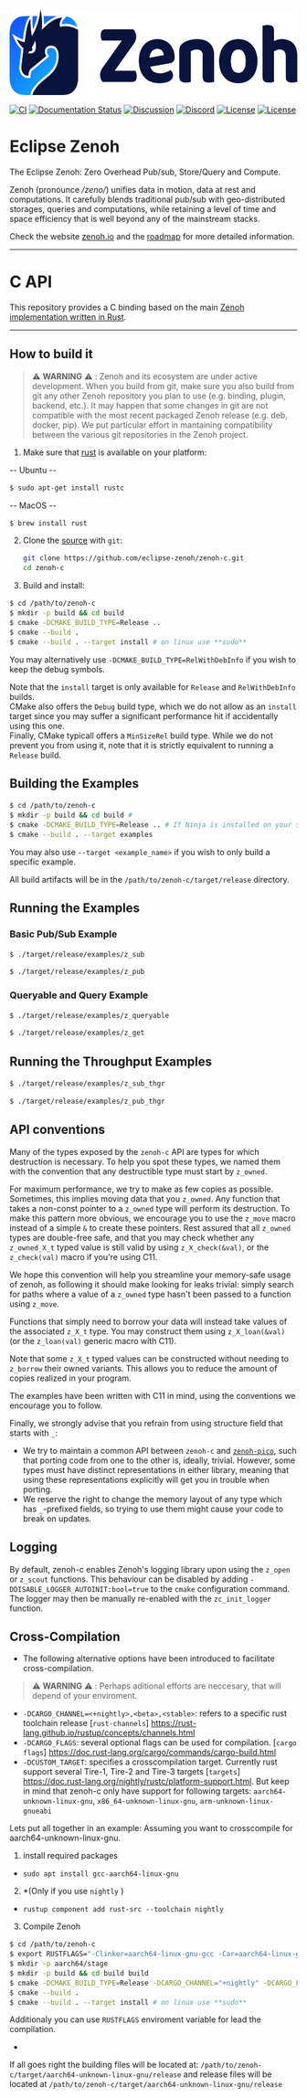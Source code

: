 <img src="https://raw.githubusercontent.com/eclipse-zenoh/zenoh/master/zenoh-dragon.png" height="150">

[![CI](https://github.com/eclipse-zenoh/zenoh-c/workflows/CI/badge.svg)](https://github.com/eclipse-zenoh/zenoh-c/actions?query=workflow%3A%22CI%22)
[![Documentation Status](https://readthedocs.org/projects/zenoh-c/badge/?version=latest)](https://zenoh-c.readthedocs.io/en/latest/?badge=latest)
[![Discussion](https://img.shields.io/badge/discussion-on%20github-blue)](https://github.com/eclipse-zenoh/roadmap/discussions)
[![Discord](https://img.shields.io/badge/chat-on%20discord-blue)](https://discord.gg/2GJ958VuHs)
[![License](https://img.shields.io/badge/License-EPL%202.0-blue)](https://choosealicense.com/licenses/epl-2.0/)
[![License](https://img.shields.io/badge/License-Apache%202.0-blue.svg)](https://opensource.org/licenses/Apache-2.0)


# Eclipse Zenoh

The Eclipse Zenoh: Zero Overhead Pub/sub, Store/Query and Compute.

Zenoh (pronounce _/zeno/_) unifies data in motion, data at rest and computations. It carefully blends traditional pub/sub with geo-distributed storages, queries and computations, while retaining a level of time and space efficiency that is well beyond any of the mainstream stacks.

Check the website [zenoh.io](http://zenoh.io) and the [roadmap](https://github.com/eclipse-zenoh/roadmap) for more detailed information.

-------------------------------
# C API

This repository provides a C binding based on the main [Zenoh implementation written in Rust](https://github.com/eclipse-zenoh/zenoh).

-------------------------------
## How to build it 

> :warning: **WARNING** :warning: : Zenoh and its ecosystem are under active development. When you build from git, make sure you also build from git any other Zenoh repository you plan to use (e.g. binding, plugin, backend, etc.). It may happen that some changes in git are not compatible with the most recent packaged Zenoh release (e.g. deb, docker, pip). We put particular effort in mantaining compatibility between the various git repositories in the Zenoh project. 

1. Make sure that [rust](https://www.rust-lang.org) is available on your platform:

  -- Ubuntu -- 

  ```bash
  $ sudo apt-get install rustc
  ```

  -- MacOS -- 

  ```bash
  $ brew install rust
  ```

2. Clone the [source] with `git`:

   ```sh
   git clone https://github.com/eclipse-zenoh/zenoh-c.git
   cd zenoh-c
   ```

[source]: https://github.com/eclipse-zenoh/zenoh-c

3. Build and install:

  ```bash
  $ cd /path/to/zenoh-c
  $ mkdir -p build && cd build 
  $ cmake -DCMAKE_BUILD_TYPE=Release ..
  $ cmake --build .
  $ cmake --build . --target install # on linux use **sudo**
  ```

You may alternatively use `-DCMAKE_BUILD_TYPE=RelWithDebInfo` if you wish to keep the debug symbols.

Note that the `install` target is only available for `Release` and `RelWithDebInfo` builds.  
CMake also offers the `Debug` build type, which we do not allow as an `install` target since you may suffer a significant performance hit if accidentally using this one.  
Finally, CMake typicall offers a `MinSizeRel` build type. While we do not prevent you from using it, note that it is strictly equivalent to running a `Release` build.

## Building the Examples

  ```bash
  $ cd /path/to/zenoh-c
  $ mkdir -p build && cd build #
  $ cmake -DCMAKE_BUILD_TYPE=Release .. # If Ninja is installed on your system, adding `-GNinja` to this command can greatly speed up the build time
  $ cmake --build . --target examples
  ```

You may also use `--target <example_name>` if you wish to only build a specific example.

All build artifacts will be in the `/path/to/zenoh-c/target/release` directory.

## Running the Examples

### Basic Pub/Sub Example
```bash
$ ./target/release/examples/z_sub
```

```bash
$ ./target/release/examples/z_pub
```

### Queryable and Query Example
```bash
$ ./target/release/examples/z_queryable
```

```bash
$ ./target/release/examples/z_get
```

## Running the Throughput Examples
```bash
$ ./target/release/examples/z_sub_thgr
```

```bash
$ ./target/release/examples/z_pub_thgr
```

## API conventions
Many of the types exposed by the `zenoh-c` API are types for which destruction is necessary. To help you spot these types, we named them with the convention that  any destructible type must start by `z_owned`.

For maximum performance, we try to make as few copies as possible. Sometimes, this implies moving data that you `z_owned`. Any function that takes a non-const pointer to a `z_owned` type will perform its destruction. To make this pattern more obvious, we encourage you to use the `z_move` macro instead of a simple `&` to create these pointers. Rest assured that all `z_owned` types are double-free safe, and that you may check whether any `z_owned_X_t` typed value is still valid by using `z_X_check(&val)`, or the `z_check(val)` macro if you're using C11.

We hope this convention will help you streamline your memory-safe usage of zenoh, as following it should make looking for leaks trivial: simply search for paths where a value of a `z_owned` type hasn't been passed to a function using `z_move`.

Functions that simply need to borrow your data will instead take values of the associated `z_X_t` type. You may construct them using `z_X_loan(&val)` (or the `z_loan(val)` generic macro with C11).

Note that some `z_X_t` typed values can be constructed without needing to `z_borrow` their owned variants. This allows you to reduce the amount of copies realized in your program.

The examples have been written with C11 in mind, using the conventions we encourage you to follow.

Finally, we strongly advise that you refrain from using structure field that starts with `_`:
* We try to maintain a common API between `zenoh-c` and [`zenoh-pico`](https://github.com/eclipse-zenoh/zenoh-pico), such that porting code from one to the other is, ideally, trivial. However, some types must have distinct representations in either library, meaning that using these representations explicitly will get you in trouble when porting.
* We reserve the right to change the memory layout of any type which has `_`-prefixed fields, so trying to use them might cause your code to break on updates.

## Logging
By default, zenoh-c enables Zenoh's logging library upon using the `z_open` or `z_scout` functions. This behaviour can be disabled by adding `-DDISABLE_LOGGER_AUTOINIT:bool=true` to the `cmake` configuration command. The logger may then be manually re-enabled with the `zc_init_logger` function.

## Cross-Compilation
* The following alternative options have been introduced to facilitate cross-compilation.
> :warning: **WARNING** :warning: : Perhaps aditional efforts are neccesary, that will depend of your enviroment.

- `-DCARGO_CHANNEL=<+nightly>,<beta>,<stable>`: refers to a specific rust toolchain release [`rust-channels`] https://rust-lang.github.io/rustup/concepts/channels.html
- `-DCARGO_FLAGS`: several optional flags can be used for compilation. [`cargo flags`] https://doc.rust-lang.org/cargo/commands/cargo-build.html
- `-DCUSTOM_TARGET`: specifies a crosscompilation target. Currently rust support several Tire-1, Tire-2 and Tire-3 targets [`targets`] https://doc.rust-lang.org/nightly/rustc/platform-support.html. But keep in mind that zenoh-c only have support for following targets: `aarch64-unknown-linux-gnu`, `x86_64-unknown-linux-gnu`, `arm-unknown-linux-gnueabi`

Lets put all together in an example:
Assuming you want to crosscompile for aarch64-unknown-linux-gnu.

1. install required packages
  - `sudo apt install gcc-aarch64-linux-gnu`
2. *(Only if you use `nightly` ) 
  - `rustup component add rust-src --toolchain nightly`

3. Compile Zenoh
  ```bash
  $ cd /path/to/zenoh-c
  $ export RUSTFLAGS="-Clinker=aarch64-linux-gnu-gcc -Car=aarch64-linux-gnu-ar"
  $ mkdir -p aarch64/stage
  $ mkdir -p build && cd build build
  $ cmake -DCMAKE_BUILD_TYPE=Release -DCARGO_CHANNEL="+nightly" -DCARGO_FLAGS="-Zbuild-std=std,panic_abort" -DCUSTOM_TARGET="aarch64-unknown-linux-gnu" -DCMAKE_INSTALL_PREFIX=../aarch64/stage
  $ cmake --build .
  $ cmake --build . --target install # on linux use **sudo**
  ```
Additionaly you can use `RUSTFLAGS` enviroment variable for lead the compilation.

- 


If all goes right the building files will be located at:
`/path/to/zenoh-c/target/aarch64-unknown-linux-gnu/release`
and release files will be located at
`/path/to/zenoh-c/target/aarch64-unknown-linux-gnu/release`

